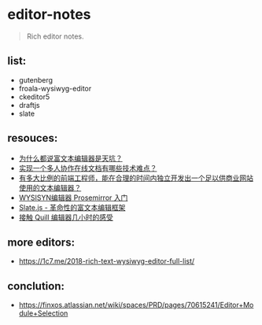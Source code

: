 # editor-notes
> Rich editor notes.

## list:
- gutenberg
- froala-wysiwyg-editor
- ckeditor5
- draftjs
- slate

## resouces:
- [为什么都说富文本编辑器是天坑？](https://www.zhihu.com/question/38699645)
- [实现一个多人协作在线文档有哪些技术难点？](https://www.zhihu.com/question/274573543/answer/377218038)
- [有多大比例的前端工程师，能在合理的时间内独立开发出一个足以供商业网站使用的文本编辑器？](https://www.zhihu.com/question/26739121)
- [WYSISYN编辑器 Prosemirror 入门](https://juejin.im/post/5a93f736f265da4e840956d4)
- [Slate.js - 革命性的富文本编辑框架](https://juejin.im/post/59e6fc9951882578d503952c)
- [接触 Quill 编辑器几小时的感受](https://1c7.me/2018-8-3-quill-editor/)

## more editors:
- https://1c7.me/2018-rich-text-wysiwyg-editor-full-list/

## conclution:
- https://finxos.atlassian.net/wiki/spaces/PRD/pages/70615241/Editor+Module+Selection